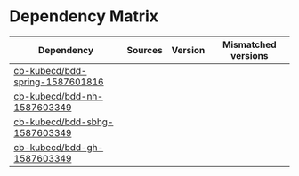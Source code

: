 # Dependency Matrix

Dependency | Sources | Version | Mismatched versions
---------- | ------- | ------- | -------------------
[cb-kubecd/bdd-spring-1587601816](https://github.com/cb-kubecd/bdd-spring-1587601816.git) |  | []() | 
[cb-kubecd/bdd-nh-1587603349](https://github.com/cb-kubecd/bdd-nh-1587603349.git) |  | []() | 
[cb-kubecd/bdd-sbhg-1587603349](https://github.com/cb-kubecd/bdd-sbhg-1587603349.git) |  | []() | 
[cb-kubecd/bdd-gh-1587603349](https://github.com/cb-kubecd/bdd-gh-1587603349.git) |  | []() | 

